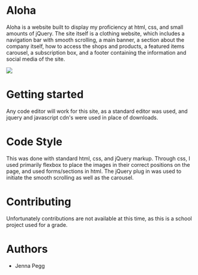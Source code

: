 # Aloha

Aloha is a website built to display my proficiency at html, css, and small amounts of jQuery. The site itself is a clothing website, which includes a navigation bar with smooth scrolling, a main banner, a section about the company itself, how to access the shops and products, a featured items carousel, a subscription box, and a footer containing the information and social media of the site.


<img src="images/READMEscreenshot.png">

# Getting started

Any code editor will work for this site, as a standard editor was used, and jquery and javascript cdn's were used in place of downloads.

# Code Style

This was done with standard html, css, and jQuery markup. Through css, I used primarily flexbox to place the images in their correct positions on the page, and used forms/sections in html. The jQuery plug in was used to initiate the smooth scrolling as well as the carousel.

# Contributing

Unfortunately contributions are not available at this time, as this is a school project used for a grade.

# Authors

- Jenna Pegg
